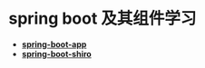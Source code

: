 # spring boot 及其组件学习

* [__spring-boot-app__](../../../spring-boot-app/src/site/markdown/index.md)
* [__spring-boot-shiro__](../../../spring-boot-shiro/src/site/markdown/index.md)
